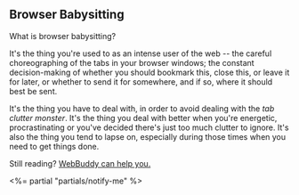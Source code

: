 ## Browser Babysitting

What is browser babysitting? 

It's the thing you're used to as an intense user of the web -- the careful choreographing of the tabs in your browser windows; the constant decision-making of whether you should bookmark this, close this, or leave it for later, or whether to send it for somewhere, and if so, where it should best be sent.

It's the thing you have to deal with, in order to avoid dealing with the *tab clutter monster*. It's the thing you deal with better when you're energetic, procrastinating or you've decided there's just too much clutter to ignore. It's also the thing you tend to lapse on, especially during those times when you need to get things done.

Still reading? [WebBuddy can help you.](http://webbuddyapp.com)

<%= partial "partials/notify-me" %>
